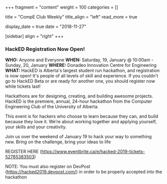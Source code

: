 
+++
fragment = "content"
weight = 100
categories = []

title = "CompE Club Weekly"
title_align = "left"
read_more = true

display_date = true
date = "2018-11-27" 

[sidebar]
  align = "right"
+++
    


### HackED Registration Now Open!


**WHO:** Anyone and Everyone
**WHEN:** Saturday, 19, January @ 10:00am - Sunday, 20, January
**WHERE:** Donadeo Innovation Centre for Engineering
**WHAT:** HackED is Alberta's largest student run hackathon, and registration is now open! It's people of all levels of skill and experience. If you couldn't go to HackED Beta or are ready for another one, you should register now while tickets last!

Hackathons are for designing, creating, and building awesome projects. HackED is the premiere, annual, 24-hour hackathon from the Computer Engineering Club of the University of Alberta.

This event is for hackers who choose to learn because they can, and build because they love it. We’re about working together and applying yourself, your skills and your creativity.

Join us over the weekend of January 19 to hack your way to something new. Bring on the challenge, bring your ideas to life

REGISTER HERE (https://www.eventbrite.ca/e/hacked-2019-tickets-52785383503)

NOTE: You must also register on DevPost (https://hacked2019.devpost.com/) in order to be properly accepted into the hackathon

</br>
